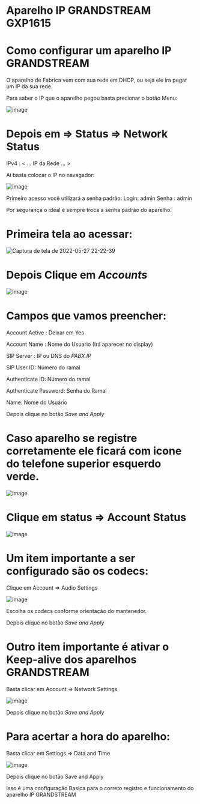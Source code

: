 # Aparelho IP GRANDSTREAM GXP1615
# Como configurar um aparelho IP GRANDSTREAM

O aparelho de Fabrica vem com sua rede em DHCP, ou seja ele ira pegar um IP da sua rede.

Para saber o IP que o aparelho pegou basta precionar o botão Menu: 

![image](https://user-images.githubusercontent.com/102430464/170803976-13ab892c-fb19-488d-b4b1-9c1e2f74c156.png)


# Depois em => Status => Network Status 

IPv4 : < ... IP da Rede ... >
  
Ai basta colocar o IP no navagador:
  

![image](https://user-images.githubusercontent.com/102430464/170804100-7b551a42-9928-4316-ac84-5dc09d25fb21.png)


Primeiro acesso você utilizará a senha padrão:
Login: admin
Senha : admin

Por segurança o ideal é sempre troca a senha padrão do aparelho.
  
  
# Primeira tela ao acessar:
  
 
  
  
  ![Captura de tela de 2022-05-27 22-22-39](https://user-images.githubusercontent.com/102430464/170804284-4f74493c-4716-40ba-bce0-070507c508a5.jpg)


  
 # Depois Clique em *Accounts*
 
 ![image](https://user-images.githubusercontent.com/102430464/170804418-1a83824a-23f5-4b31-9721-6ff66fb69fa7.png)


# Campos que vamos preencher:


Account Active : Deixar em Yes

Account Name : Nome do Usuario (Irá aparecer no display)

SIP Server : IP ou DNS do *PABX IP*

SIP User ID: Número do ramal

Authenticate ID: Número do ramal 

Authenticate Password: Senha do Ramal

Name: Nome do Usuário 


Depois clique no botão *Save and Apply* 

# Caso aparelho se registre corretamente ele ficará com icone do telefone superior esquerdo verde.


![image](https://user-images.githubusercontent.com/102430464/170804762-cea9776a-d59a-422f-8b60-fcd221e50fe9.png)


# Clique em status => Account Status


![image](https://user-images.githubusercontent.com/102430464/170804831-998fdcfa-a11e-4e3a-94d6-20b1a16762ab.png)


# Um item importante a ser configurado são os codecs:

Clique em Account => Audio Settings 


![image](https://user-images.githubusercontent.com/102430464/170804982-f583c358-294d-42cf-a1ee-e691632d826e.png)


Escolha os codecs conforme orientação do mantenedor.

Depois clique no botão *Save and Apply* 


# Outro item importante é ativar o Keep-alive dos aparelhos GRANDSTREAM


Basta clicar em Account => Network Settings



![image](https://user-images.githubusercontent.com/102430464/170805046-034b50f1-9af6-4498-ad06-d4d7bbbfb75d.png)

Depois clique no botão *Save and Apply* 


# Para acertar a hora do aparelho:

Basta clicar em Settings => Data and Time

![image](https://user-images.githubusercontent.com/102430464/170805255-e8df1296-a705-4846-a5d7-a3048b13d9aa.png)


Depois clique no botão Save and Apply 



Isso é uma configuração Basica para o correto registro e funcionamento do aparelho IP GRANDSTREAM



 
 
 
 
 
 
 
 
 
